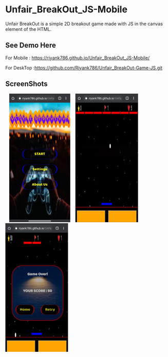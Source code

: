 # Unfair_BreakOut_JS-Mobile

Unfair BreakOut is a simple 2D breakout game made with JS in the canvas element of the HTML.

## See Demo Here

For Mobile : https://riyank786.github.io/Unfair_BreakOut_JS-Mobile/

For DeskTop :https://github.com/Riyank786/Unfair_BreakOut-Game-JS.git


## ScreenShots

&#160;&#160; <img src="ScreenShots/Home.jpg" height="400"> &#160;&#160; <img src="ScreenShots/Game.jpg" height="400"> &#160;&#160;<img src="ScreenShots/Out.jpg" height="400">





